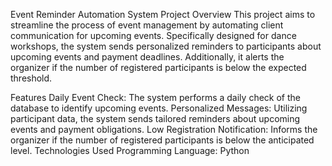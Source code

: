 Event Reminder Automation System
Project Overview
This project aims to streamline the process of event management by automating client communication for upcoming events. Specifically designed for dance workshops, the system sends personalized reminders to participants about upcoming events and payment deadlines. Additionally, it alerts the organizer if the number of registered participants is below the expected threshold.

Features
Daily Event Check: The system performs a daily check of the database to identify upcoming events.
Personalized Messages: Utilizing participant data, the system sends tailored reminders about upcoming events and payment obligations.
Low Registration Notification: Informs the organizer if the number of registered participants is below the anticipated level.
Technologies Used
Programming Language: Python
